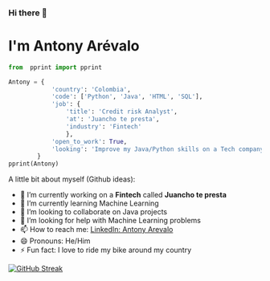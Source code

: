### Hi there 👋
# I'm Antony Arévalo

```python
from  pprint import pprint

Antony = {
            'country': 'Colombia',
            'code': ['Python', 'Java', 'HTML', 'SQL'],
            'job': {
                'title': 'Credit risk Analyst',
                'at': 'Juancho te presta',
                'industry': 'Fintech'
                },
            'open_to_work': True,
            'looking': 'Improve my Java/Python skills on a Tech company'
        }
pprint(Antony)
```
A little bit about myself (Github ideas):

- 🔭 I’m currently working on a **Fintech** called **Juancho te presta** 
- 🌱 I’m currently learning Machine Learning
- 👯 I’m looking to collaborate on Java projects
- 🤔 I’m looking for help with Machine Learning problems
- 📫 How to reach me: <a href="https://www.linkedin.com/in/antony-arevalo-arias/">LinkedIn: Antony Arevalo<a/>
- 😄 Pronouns: He/Him
- ⚡ Fun fact: I love to ride my bike around my country

[![GitHub Streak](https://streak-stats.demolab.com?user=antonyare93&theme=gruvbox&hide_border=true)](https://git.io/streak-stats)
